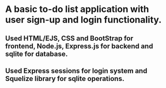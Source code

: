 # A basic to-do list application with user sign-up and login functionality.
## Used HTML/EJS, CSS and BootStrap for frontend, Node.js, Express.js for backend and sqlite for database.
## Used Express sessions for login system and Squelize library for sqlite operations.
